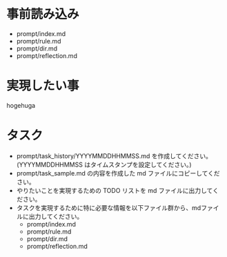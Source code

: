 # 事前読み込み

- prompt/index.md
- prompt/rule.md
- prompt/dir.md
- prompt/reflection.md

# 実現したい事

hogehuga

# タスク

- prompt/task_history/YYYYMMDDHHMMSS.md を作成してください。(YYYYMMDDHHMMSS はタイムスタンプを設定してください。)
- prompt/task_sample.md の内容を作成した md ファイルにコピーしてください。
- やりたいことを実現するための TODO リストを md ファイルに出力してください。
- タスクを実現するために特に必要な情報を以下ファイル群から、mdファイルに出力してください。
  - prompt/index.md
  - prompt/rule.md
  - prompt/dir.md
  - prompt/reflection.md
